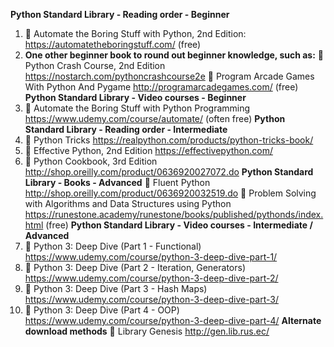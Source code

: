 __**Python Standard Library - Reading order - Beginner**__
1) :link: Automate the Boring Stuff with Python, 2nd Edition: <https://automatetheboringstuff.com/> (free)
2) **One other beginner book to round out beginner knowledge, such as:**
    :link: Python Crash Course, 2nd Edition <https://nostarch.com/pythoncrashcourse2e>
    :link: Program Arcade Games With Python And Pygame <http://programarcadegames.com/> (free)
__**Python Standard Library - Video courses - Beginner**__
1) :link: Automate the Boring Stuff with Python Programming <https://www.udemy.com/course/automate/> (often free)
__**Python Standard Library - Reading order - Intermediate**__
1) :link: Python Tricks <https://realpython.com/products/python-tricks-book/>
2) :link: Effective Python, 2nd Edition <https://effectivepython.com/>
3) :link: Python Cookbook, 3rd Edition <http://shop.oreilly.com/product/0636920027072.do>
__**Python Standard Library - Books - Advanced**__
:link: Fluent Python <http://shop.oreilly.com/product/0636920032519.do>
:link: Problem Solving with Algorithms and Data Structures using Python <https://runestone.academy/runestone/books/published/pythonds/index.html> (free)
__**Python Standard Library - Video courses - Intermediate / Advanced**__
1) :link: Python 3: Deep Dive (Part 1 - Functional) <https://www.udemy.com/course/python-3-deep-dive-part-1/>
2) :link: Python 3: Deep Dive (Part 2 - Iteration, Generators) <https://www.udemy.com/course/python-3-deep-dive-part-2/>
3) :link: Python 3: Deep Dive (Part 3 - Hash Maps) <https://www.udemy.com/course/python-3-deep-dive-part-3/>
4) :link:  Python 3: Deep Dive (Part 4 - OOP) <https://www.udemy.com/course/python-3-deep-dive-part-4/>
__**Alternate download methods**__
:link: Library Genesis <http://gen.lib.rus.ec/>